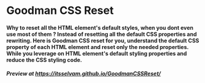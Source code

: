 # Goodman CSS Reset
#### Why to reset all the HTML element's default styles, when you dont even use most of them ? Instead of resetting all the default CSS properties and rewriting. Here is Goodman CSS reset for you, understand the default CSS property of each HTML element and reset only the needed properties. While you leverage on HTML element's default styling properties and reduce the CSS styling code.

##### Preview at https://itsselvam.github.io/GoodmanCSSReset/
